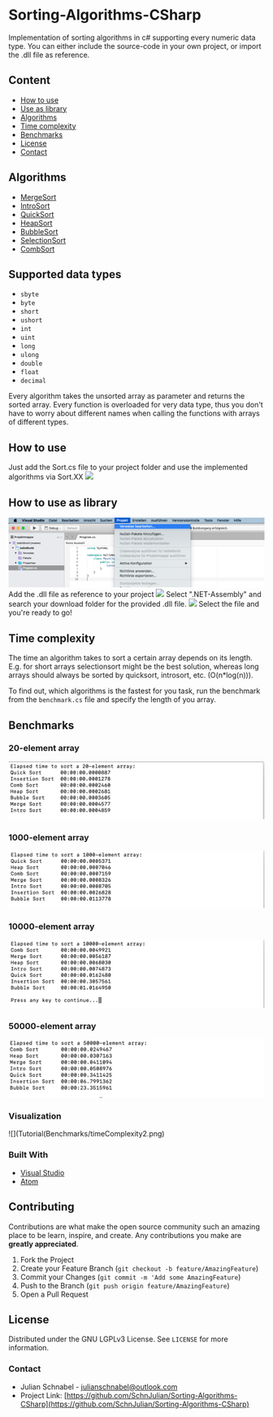 # Sorting-Algorithms-CSharp
Implementation of sorting algorithms in c# supporting every numeric data type. You can either include the source-code in your own project, or import the .dll file as reference.

## Content
* [How to use](#use)
* [Use as library](#library)
* [Algorithms](#algorithms)
* [Time complexity](#time-complexity)
* [Benchmarks](#benchmarks)
* [License](#license)
* [Contact](#contact)


## Algorithms <a name="algorithms"></a>

* [MergeSort](https://en.wikipedia.org/wiki/Merge_sort)
* [IntroSort](https://en.wikipedia.org/wiki/Introsort)
* [QuickSort](https://en.wikipedia.org/wiki/Quicksort)
* [HeapSort](https://en.wikipedia.org/wiki/Heapsort)
* [BubbleSort](https://en.wikipedia.org/wiki/Bubble_sort)
* [SelectionSort](https://en.wikipedia.org/wiki/Selection_sort)
* [CombSort](https://de.wikipedia.org/wiki/Combsort)

## Supported data types <a name="datatype"></a>

* `sbyte`
* `byte`
* `short`
* `ushort`
* `int`
* `uint`
* `long`
* `ulong`
* `double`
* `float`
* `decimal`

Every algorithm takes the unsorted array as parameter and returns the sorted array.
Every function is overloaded for very data type, thus you don't have to worry about different names when calling the functions with arrays of different types.


## How to use <a name="use"></a>
Just add the Sort.cs file to your project folder and use the implemented algorithms via Sort.XX
![](Tutorial/tutorial2.gif)

## How to use as library <a name="library"></a>
![](Tutorial/Tutorial1.png)
Add the .dll file as reference to your project
![](Tutorial/Tutorial3.png)
Select ".NET-Assembly" and search your download folder for the provided .dll file.
![](Tutorial/Tutorial2.png)
Select the file and you're ready to go!

## Time complexity
The time an algorithm takes to sort a certain array depends on its length. E.g. for short arrays selectionsort might be the best solution, whereas long arrays should always be sorted by quicksort, introsort, etc. (O(n*log(n))).

To find out, which algorithms is the fastest for you task, run the benchmark from the `benchmark.cs` file and specify the length of you array.

## Benchmarks
### 20-element array
![](Tutorial/Benchmarks/20.png)
### 1000-element array
![](Tutorial/Benchmarks/1000.png)
### 10000-element array
![](Tutorial/Benchmarks/10000.png)
### 50000-element array
![](Tutorial/Benchmarks/50000.png)

### Visualization
![](Tutorial(Benchmarks/timeComplexity2.png)


### Built With
* [Visual Studio](https://visualstudio.microsoft.com)
* [Atom](https://atom.io/)

<!-- CONTRIBUTING -->
## Contributing

Contributions are what make the open source community such an amazing place to be learn, inspire, and create. Any contributions you make are **greatly appreciated**.

1. Fork the Project
2. Create your Feature Branch (`git checkout -b feature/AmazingFeature`)
3. Commit your Changes (`git commit -m 'Add some AmazingFeature`)
4. Push to the Branch (`git push origin feature/AmazingFeature`)
5. Open a Pull Request

<!-- LICENSE -->
## License

Distributed under the GNU LGPLv3 License. See `LICENSE` for more information.

<!-- CONTACT -->
### Contact

* Julian Schnabel - julianschnabel@outlook.com
* Project Link: [https://github.com/SchnJulian/Sorting-Algorithms-CSharp](https://github.com/SchnJulian/Sorting-Algorithms-CSharp)
